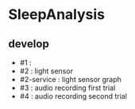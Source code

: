 # SleepAnalysis

## develop
- #1 : 
- #2 : light sensor
- #2-service : light sensor graph
- #3 : audio recording first trial
- #4 : audio recording second trial
